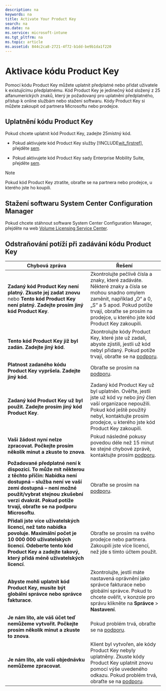 ```yaml
---
description: na
keywords: na
title: Activate Your Product Key
search: na
ms.date: na
ms.service: microsoft-intune
ms.tgt_pltfrm: na
ms.topic: article
ms.assetid: 844c2ca8-2721-4f72-b1dd-be9b1da1f220
---
```

# Aktivace k&#243;du Product Key
Pomocí kódu Product Key můžete uplatnit předplatné nebo přidat uživatele k existujícímu předplatnému. Kód Product Key je jedinečný kód složený z 25 alfanumerických znaků, který je požadovaný pro uplatnění předplatného, přístup k online službám nebo stažení softwaru. Kódy Product Key si můžete zakoupit od partnera Microsoftu nebo prodejce.

## Uplatnění kódu Product Key
Pokud chcete uplatnit kód Product Key, zadejte 25místný kód.

-   Pokud aktivujete kód Product Key služby [!INCLUDE[wit_firstref](../Token/wit_firstref_md.md)], přejděte [sem](https://account.manage.microsoft.com/commerce/productkeystart.aspx).

-   Pokud aktivujete kód Product Key sady Enterprise Mobility Suite, přejděte [sem](http://www.microsoft.com/ems/open).

> [!NOTE]
> Pokud kód Product Key ztratíte, obraťte se na partnera nebo prodejce, u kterého jste ho koupili.

## Stažení softwaru System Center Configuration Manager
Pokud chcete stáhnout software System Center Configuration Manager, přejděte na web [Volume Licensing Service Center](http://go.microsoft.com/fwlink/?LinkID=232300).

## Odstraňování potíží při zadávání kódu Product Key

|Chybová zpráva|Řešení|
|------------------|----------|
|**Zadaný kód Product Key není platný. Zkuste jej zadat znovu** nebo **Tento kód Product Key není platný. Zadejte prosím jiný kód Product Key**.|Zkontrolujte pečlivě čísla a znaky, které zadáváte. Některé znaky a čísla se mohou snadno omylem zaměnit, například „O“ a 0, „S“ a 5 apod. Pokud potíže trvají, obraťte se prosím na prodejce, u kterého jste kód Product Key zakoupili.|
|**Tento kód Product Key již byl zadán. Zadejte jiný kód**.|Zkontrolujte kódy Product Key, které jste už zadali, abyste zjistili, jestli už kód nebyl přidaný. Pokud potíže trvají, obraťte se na [podporu](http://go.microsoft.com/fwlink/?LinkID=394189).|
|**Platnost zadaného kódu Product Key vypršela. Zadejte jiný kód**.|Obraťte se prosím na [podporu](http://go.microsoft.com/fwlink/?LinkID=394189).|
|**Zadaný kód Product Key už byl použit. Zadejte prosím jiný kód Product Key**.|Zadaný kód Product Key už byl uplatněn. Ověřte, jestli jste už kód vy nebo jiný člen vaší organizace nepoužili. Pokud kód ještě použitý nebyl, kontaktujte prosím prodejce, u kterého jste kód Product Key zakoupili.|
|**Vaši žádost nyní nelze zpracovat. Počkejte prosím několik minut a zkuste to znova**.|Pokud následné pokusy povedou déle než 15 minut ke stejné chybové zprávě, kontaktujte prosím [podporu](http://go.microsoft.com/fwlink/?LinkID=394189).|
|**Požadované předplatné není k dispozici. To může mít některou z těchto příčin: Nabídka není dostupná – služba není ve vaší zemi dostupná – není možné použít/vybrat stejnou zkušební verzi dvakrát. Pokud potíže trvají, obraťte se na podporu Microsoftu**.|Obraťte se prosím na [podporu](http://go.microsoft.com/fwlink/?LinkID=394189).|
|**Přidali jste více uživatelských licencí, než tato nabídka povoluje. Maximální počet je 10 000 000 uživatelských licencí. Odeberte tento kód Product Key a zadejte takový, který přidá méně uživatelských licencí**.|Obraťte se prosím na svého prodejce nebo partnera. Zakoupili jste více licencí, než jde s tímto účtem použít.|
|**Abyste mohli uplatnit kód Product Key, musíte být globální správce nebo správce fakturace**.|Zkontrolujte, jestli máte nastavená oprávnění jako správce fakturace nebo globální správce. Pokud to chcete ověřit, v konzole pro správu klikněte na **Správce** &gt; **Nastavení**.|
|**Je nám líto, ale váš účet teď nemůžeme vytvořit. Počkejte prosím několik minut a zkuste to znova**.|Pokud problém trvá, obraťte se na [podporu](http://go.microsoft.com/fwlink/?LinkID=394189).|
|**Je nám líto, ale vaši objednávku nemůžeme zpracovat**.|Klient byl vytvořen, ale kódy Product Key nebyly uplatněny. Zkuste kódy Product Key uplatnit znovu pomocí výše uvedeného odkazu. Pokud problém trvá, obraťte se na [podporu](http://go.microsoft.com/fwlink/?LinkID=394189).|
